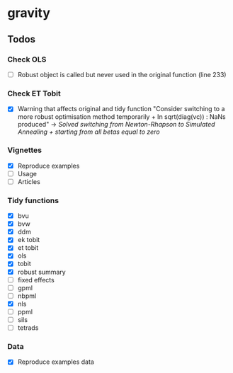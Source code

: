 # gravity

## Todos

### Check OLS

- [ ] Robust object is called but never used in the original function (line 233) 

### Check ET Tobit

- [x] Warning that affects original and tidy function "Consider switching to a more robust optimisation method temporarily + In sqrt(diag(vc)) : NaNs produced" -> *Solved switching from Newton-Rhapson to Simulated Annealing + starting from all betas equal to zero*

### Vignettes

- [x] Reproduce examples
- [ ] Usage
- [ ] Articles

### Tidy functions

- [x] bvu
- [x] bvw
- [x] ddm
- [x] ek tobit
- [x] et tobit
- [x] ols
- [x] tobit
- [x] robust summary
- [ ] fixed effects
- [ ] gpml
- [ ] nbpml
- [x] nls
- [ ] ppml
- [ ] sils
- [ ] tetrads

### Data

- [x] Reproduce examples data
